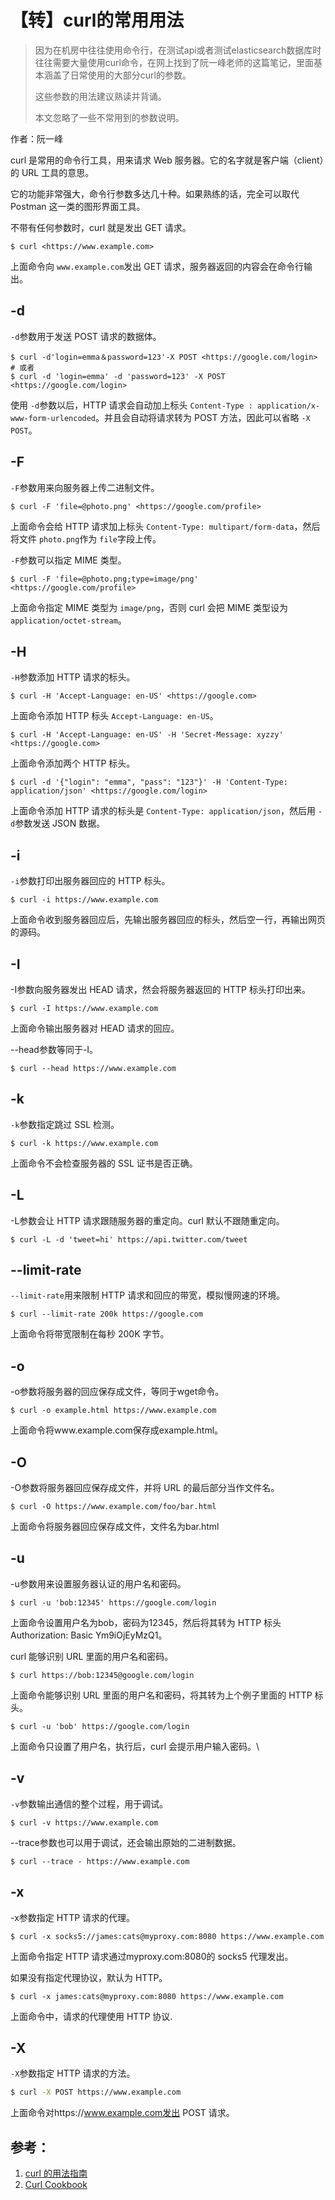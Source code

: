 # 【转】curl的常用用法



> 因为在机房中往往使用命令行，在测试api或者测试elasticsearch数据库时往往需要大量使用curl命令，在网上找到了阮一峰老师的这篇笔记，里面基本涵盖了日常使用的大部分curl的参数。
> 
> 这些参数的用法建议熟读并背诵。
>
> 本文忽略了一些不常用到的参数说明。

作者：阮一峰

curl 是常用的命令行工具，用来请求 Web 服务器。它的名字就是客户端（client）的 URL 工具的意思。

它的功能非常强大，命令行参数多达几十种。如果熟练的话，完全可以取代 Postman 这一类的图形界面工具。

不带有任何参数时，curl 就是发出 GET 请求。

```shell
$ curl <https://www.example.com>
```

上面命令向 `www.example.com`发出 GET 请求，服务器返回的内容会在命令行输出。

## -d

  `-d`参数用于发送 POST 请求的数据体。

```shell
$ curl -d'login=emma＆password=123'-X POST <https://google.com/login>
# 或者
$ curl -d 'login=emma' -d 'password=123' -X POST  <https://google.com/login>
```

使用 `-d`参数以后，HTTP 请求会自动加上标头 `Content-Type : application/x-www-form-urlencoded`。并且会自动将请求转为 POST 方法，因此可以省略 `-X POST`。

## -F

`-F`参数用来向服务器上传二进制文件。

```shell
$ curl -F 'file=@photo.png' <https://google.com/profile>
```

上面命令会给 HTTP 请求加上标头 `Content-Type: multipart/form-data`，然后将文件 `photo.png`作为 `file`字段上传。

`-F`参数可以指定 MIME 类型。

```shell
$ curl -F 'file=@photo.png;type=image/png' <https://google.com/profile>
```

上面命令指定 MIME 类型为 `image/png`，否则 curl 会把 MIME 类型设为 `application/octet-stream`。

## -H

`-H`参数添加 HTTP 请求的标头。

```shell
$ curl -H 'Accept-Language: en-US' <https://google.com>
```

上面命令添加 HTTP 标头 `Accept-Language: en-US`。

```shell
$ curl -H 'Accept-Language: en-US' -H 'Secret-Message: xyzzy' <https://google.com>
```

上面命令添加两个 HTTP 标头。

```shell
$ curl -d '{"login": "emma", "pass": "123"}' -H 'Content-Type: application/json' <https://google.com/login>
```

上面命令添加 HTTP 请求的标头是 `Content-Type: application/json`，然后用 `-d`参数发送 JSON 数据。

## -i

`-i`参数打印出服务器回应的 HTTP 标头。

```shell
$ curl -i https://www.example.com
```
上面命令收到服务器回应后，先输出服务器回应的标头，然后空一行，再输出网页的源码。

## -I
-I参数向服务器发出 HEAD 请求，然会将服务器返回的 HTTP 标头打印出来。

```shell
$ curl -I https://www.example.com
```

上面命令输出服务器对 HEAD 请求的回应。

--head参数等同于-I。

```shell
$ curl --head https://www.example.com
```

## -k
`-k`参数指定跳过 SSL 检测。

```shell
$ curl -k https://www.example.com
```
上面命令不会检查服务器的 SSL 证书是否正确。

## -L
-L参数会让 HTTP 请求跟随服务器的重定向。curl 默认不跟随重定向。

```shell
$ curl -L -d 'tweet=hi' https://api.twitter.com/tweet
```

## --limit-rate
`--limit-rate`用来限制 HTTP 请求和回应的带宽，模拟慢网速的环境。

```shell
$ curl --limit-rate 200k https://google.com
```
上面命令将带宽限制在每秒 200K 字节。

## -o
-o参数将服务器的回应保存成文件，等同于wget命令。

```shell
$ curl -o example.html https://www.example.com
```
上面命令将www.example.com保存成example.html。


## -O
-O参数将服务器回应保存成文件，并将 URL 的最后部分当作文件名。

```shell
$ curl -O https://www.example.com/foo/bar.html
```
上面命令将服务器回应保存成文件，文件名为bar.html


## -u
-u参数用来设置服务器认证的用户名和密码。

```shell
$ curl -u 'bob:12345' https://google.com/login
```
上面命令设置用户名为bob，密码为12345，然后将其转为 HTTP 标头Authorization: Basic Ym9iOjEyMzQ1。

curl 能够识别 URL 里面的用户名和密码。

```shell
$ curl https://bob:12345@google.com/login
```
上面命令能够识别 URL 里面的用户名和密码，将其转为上个例子里面的 HTTP 标头。

```
$ curl -u 'bob' https://google.com/login
```
上面命令只设置了用户名，执行后，curl 会提示用户输入密码。\

## -v


`-v`参数输出通信的整个过程，用于调试。

```
$ curl -v https://www.example.com
```
--trace参数也可以用于调试，还会输出原始的二进制数据。

```
$ curl --trace - https://www.example.com
```


## -x

-x参数指定 HTTP 请求的代理。

```shell
$ curl -x socks5://james:cats@myproxy.com:8080 https://www.example.com
```
上面命令指定 HTTP 请求通过myproxy.com:8080的 socks5 代理发出。

如果没有指定代理协议，默认为 HTTP。

```shell
$ curl -x james:cats@myproxy.com:8080 https://www.example.com
```
上面命令中，请求的代理使用 HTTP 协议.

##  -X

`-X`参数指定 HTTP 请求的方法。

```bash
$ curl -X POST https://www.example.com
```
上面命令对https://www.example.com发出 POST 请求。

## 参考：

1. [curl 的用法指南](https://www.ruanyifeng.com/blog/2019/09/curl-reference.html)
2. [Curl Cookbook](https://catonmat.net/cookbooks/curl)